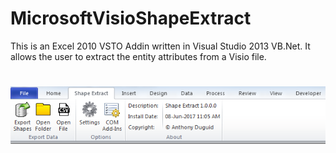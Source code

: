 # MicrosoftVisioShapeExtract
This is an Excel 2010 VSTO Addin written in Visual Studio 2013 VB.Net. It allows the user to extract the entity attributes from a Visio file.

<h1 align="center">
  <img src="Images/toolbar.png" alt="MyToolbar" />
</h1>
